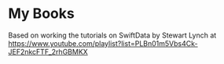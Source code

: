 #  My Books

Based on working the tutorials on SwiftData by Stewart Lynch at https://www.youtube.com/playlist?list=PLBn01m5Vbs4Ck-JEF2nkcFTF_2rhGBMKX

